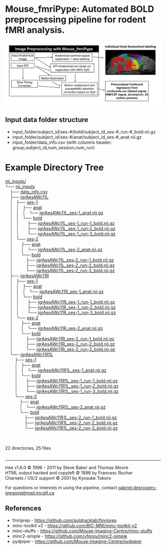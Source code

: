 # Mouse_fmriPype: Automated BOLD preprocessing pipeline for rodent fMRI analysis.

![Processing Schema](https://github.com/Gab-D-G/pics/blob/master/processing_schema.jpg)

## Input data folder structure
* input_folder/subject_id/ses-#/bold/subject_id_ses-#_run-#_bold.nii.gz
* input_folder/subject_id/ses-#/anat/subject_id_ses-#_anat.nii.gz
* input_folder/data_info.csv (with columns header: group,subject_id,num_session,num_run)


<!DOCTYPE HTML PUBLIC "-//W3C//DTD HTML 4.01//EN" "http://www.w3.org/TR/html4/strict.dtd">
<html>
<head>
 <meta http-equiv="Content-Type" content="text/html; charset=UTF-8">
 <meta name="Author" content="Made by 'tree'">
 <meta name="GENERATOR" content="$Version: $ tree v1.6.0 (c) 1996 - 2011 by Steve Baker, Thomas Moore, Francesc Rocher, Kyosuke Tokoro $">
  <!-- 
  BODY { font-family : ariel, monospace, sans-serif; }
  P { font-weight: normal; font-family : ariel, monospace, sans-serif; color: black; background-color: transparent;}
  B { font-weight: normal; color: black; background-color: transparent;}
  A:visited { font-weight : normal; text-decoration : none; background-color : transparent; margin : 0px 0px 0px 0px; padding : 0px 0px 0px 0px; display: inline; }
  A:link    { font-weight : normal; text-decoration : none; margin : 0px 0px 0px 0px; padding : 0px 0px 0px 0px; display: inline; }
  A:hover   { color : #000000; font-weight : normal; text-decoration : underline; background-color : yellow; margin : 0px 0px 0px 0px; padding : 0px 0px 0px 0px; display: inline; }
  A:active  { color : #000000; font-weight: normal; background-color : transparent; margin : 0px 0px 0px 0px; padding : 0px 0px 0px 0px; display: inline; }
  .VERSION { font-size: small; font-family : arial, sans-serif; }
  .NORM  { color: black;  background-color: transparent;}
  .FIFO  { color: purple; background-color: transparent;}
  .CHAR  { color: yellow; background-color: transparent;}
  .DIR   { color: blue;   background-color: transparent;}
  .BLOCK { color: yellow; background-color: transparent;}
  .LINK  { color: aqua;   background-color: transparent;}
  .SOCK  { color: fuchsia;background-color: transparent;}
  .EXEC  { color: green;  background-color: transparent;}
  -->
</head>
<body>
	<h1>Example Directory Tree</h1><p>
	<a href="nii_inputs/">nii_inputs/</a><br>
	└── <a href="nii_inputs//nii_inputs/">nii_inputs</a><br>
	&nbsp;&nbsp;&nbsp; ├── <a href="nii_inputs//nii_inputs/data_info.csv">data_info.csv</a><br>
	&nbsp;&nbsp;&nbsp; ├── <a href="nii_inputs//nii_inputs/jgrAesAWc11L/">jgrAesAWc11L</a><br>
	&nbsp;&nbsp;&nbsp; │   ├── <a href="nii_inputs//nii_inputs/jgrAesAWc11L/ses-1/">ses-1</a><br>
	&nbsp;&nbsp;&nbsp; │   │   ├── <a href="nii_inputs//nii_inputs/jgrAesAWc11L/ses-1/anat/">anat</a><br>
	&nbsp;&nbsp;&nbsp; │   │   │   └── <a href="nii_inputs//nii_inputs/jgrAesAWc11L/ses-1/anat/jgrAesAWc11L_ses-1_anat.nii.gz">jgrAesAWc11L_ses-1_anat.nii.gz</a><br>
	&nbsp;&nbsp;&nbsp; │   │   └── <a href="nii_inputs//nii_inputs/jgrAesAWc11L/ses-1/bold/">bold</a><br>
	&nbsp;&nbsp;&nbsp; │   │   &nbsp;&nbsp;&nbsp; ├── <a href="nii_inputs//nii_inputs/jgrAesAWc11L/ses-1/bold/jgrAesAWc11L_ses-1_run-1_bold.nii.gz">jgrAesAWc11L_ses-1_run-1_bold.nii.gz</a><br>
	&nbsp;&nbsp;&nbsp; │   │   &nbsp;&nbsp;&nbsp; ├── <a href="nii_inputs//nii_inputs/jgrAesAWc11L/ses-1/bold/jgrAesAWc11L_ses-1_run-2_bold.nii.gz">jgrAesAWc11L_ses-1_run-2_bold.nii.gz</a><br>
	&nbsp;&nbsp;&nbsp; │   │   &nbsp;&nbsp;&nbsp; └── <a href="nii_inputs//nii_inputs/jgrAesAWc11L/ses-1/bold/jgrAesAWc11L_ses-1_run-3_bold.nii.gz">jgrAesAWc11L_ses-1_run-3_bold.nii.gz</a><br>
	&nbsp;&nbsp;&nbsp; │   └── <a href="nii_inputs//nii_inputs/jgrAesAWc11L/ses-2/">ses-2</a><br>
	&nbsp;&nbsp;&nbsp; │   &nbsp;&nbsp;&nbsp; ├── <a href="nii_inputs//nii_inputs/jgrAesAWc11L/ses-2/anat/">anat</a><br>
	&nbsp;&nbsp;&nbsp; │   &nbsp;&nbsp;&nbsp; │   └── <a href="nii_inputs//nii_inputs/jgrAesAWc11L/ses-2/anat/jgrAesAWc11L_ses-2_anat.nii.gz">jgrAesAWc11L_ses-2_anat.nii.gz</a><br>
	&nbsp;&nbsp;&nbsp; │   &nbsp;&nbsp;&nbsp; └── <a href="nii_inputs//nii_inputs/jgrAesAWc11L/ses-2/bold/">bold</a><br>
	&nbsp;&nbsp;&nbsp; │   &nbsp;&nbsp;&nbsp; &nbsp;&nbsp;&nbsp; ├── <a href="nii_inputs//nii_inputs/jgrAesAWc11L/ses-2/bold/jgrAesAWc11L_ses-2_run-1_bold.nii.gz">jgrAesAWc11L_ses-2_run-1_bold.nii.gz</a><br>
	&nbsp;&nbsp;&nbsp; │   &nbsp;&nbsp;&nbsp; &nbsp;&nbsp;&nbsp; ├── <a href="nii_inputs//nii_inputs/jgrAesAWc11L/ses-2/bold/jgrAesAWc11L_ses-2_run-2_bold.nii.gz">jgrAesAWc11L_ses-2_run-2_bold.nii.gz</a><br>
	&nbsp;&nbsp;&nbsp; │   &nbsp;&nbsp;&nbsp; &nbsp;&nbsp;&nbsp; └── <a href="nii_inputs//nii_inputs/jgrAesAWc11L/ses-2/bold/jgrAesAWc11L_ses-2_run-3_bold.nii.gz">jgrAesAWc11L_ses-2_run-3_bold.nii.gz</a><br>
	&nbsp;&nbsp;&nbsp; ├── <a href="nii_inputs//nii_inputs/jgrAesAWc11R/">jgrAesAWc11R</a><br>
	&nbsp;&nbsp;&nbsp; │   ├── <a href="nii_inputs//nii_inputs/jgrAesAWc11R/ses-1/">ses-1</a><br>
	&nbsp;&nbsp;&nbsp; │   │   ├── <a href="nii_inputs//nii_inputs/jgrAesAWc11R/ses-1/anat/">anat</a><br>
	&nbsp;&nbsp;&nbsp; │   │   │   └── <a href="nii_inputs//nii_inputs/jgrAesAWc11R/ses-1/anat/jgrAesAWc11R_ses-1_anat.nii.gz">jgrAesAWc11R_ses-1_anat.nii.gz</a><br>
	&nbsp;&nbsp;&nbsp; │   │   └── <a href="nii_inputs//nii_inputs/jgrAesAWc11R/ses-1/bold/">bold</a><br>
	&nbsp;&nbsp;&nbsp; │   │   &nbsp;&nbsp;&nbsp; ├── <a href="nii_inputs//nii_inputs/jgrAesAWc11R/ses-1/bold/jgrAesAWc11R_ses-1_run-1_bold.nii.gz">jgrAesAWc11R_ses-1_run-1_bold.nii.gz</a><br>
	&nbsp;&nbsp;&nbsp; │   │   &nbsp;&nbsp;&nbsp; ├── <a href="nii_inputs//nii_inputs/jgrAesAWc11R/ses-1/bold/jgrAesAWc11R_ses-1_run-2_bold.nii.gz">jgrAesAWc11R_ses-1_run-2_bold.nii.gz</a><br>
	&nbsp;&nbsp;&nbsp; │   │   &nbsp;&nbsp;&nbsp; └── <a href="nii_inputs//nii_inputs/jgrAesAWc11R/ses-1/bold/jgrAesAWc11R_ses-1_run-3_bold.nii.gz">jgrAesAWc11R_ses-1_run-3_bold.nii.gz</a><br>
	&nbsp;&nbsp;&nbsp; │   └── <a href="nii_inputs//nii_inputs/jgrAesAWc11R/ses-2/">ses-2</a><br>
	&nbsp;&nbsp;&nbsp; │   &nbsp;&nbsp;&nbsp; ├── <a href="nii_inputs//nii_inputs/jgrAesAWc11R/ses-2/anat/">anat</a><br>
	&nbsp;&nbsp;&nbsp; │   &nbsp;&nbsp;&nbsp; │   └── <a href="nii_inputs//nii_inputs/jgrAesAWc11R/ses-2/anat/jgrAesAWc11R_ses-2_anat.nii.gz">jgrAesAWc11R_ses-2_anat.nii.gz</a><br>
	&nbsp;&nbsp;&nbsp; │   &nbsp;&nbsp;&nbsp; └── <a href="nii_inputs//nii_inputs/jgrAesAWc11R/ses-2/bold/">bold</a><br>
	&nbsp;&nbsp;&nbsp; │   &nbsp;&nbsp;&nbsp; &nbsp;&nbsp;&nbsp; ├── <a href="nii_inputs//nii_inputs/jgrAesAWc11R/ses-2/bold/jgrAesAWc11R_ses-2_run-1_bold.nii.gz">jgrAesAWc11R_ses-2_run-1_bold.nii.gz</a><br>
	&nbsp;&nbsp;&nbsp; │   &nbsp;&nbsp;&nbsp; &nbsp;&nbsp;&nbsp; ├── <a href="nii_inputs//nii_inputs/jgrAesAWc11R/ses-2/bold/jgrAesAWc11R_ses-2_run-2_bold.nii.gz">jgrAesAWc11R_ses-2_run-2_bold.nii.gz</a><br>
	&nbsp;&nbsp;&nbsp; │   &nbsp;&nbsp;&nbsp; &nbsp;&nbsp;&nbsp; └── <a href="nii_inputs//nii_inputs/jgrAesAWc11R/ses-2/bold/jgrAesAWc11R_ses-2_run-3_bold.nii.gz">jgrAesAWc11R_ses-2_run-3_bold.nii.gz</a><br>
	&nbsp;&nbsp;&nbsp; └── <a href="nii_inputs//nii_inputs/jgrAesAWc11R1L/">jgrAesAWc11R1L</a><br>
	&nbsp;&nbsp;&nbsp; &nbsp;&nbsp;&nbsp; ├── <a href="nii_inputs//nii_inputs/jgrAesAWc11R1L/ses-1/">ses-1</a><br>
	&nbsp;&nbsp;&nbsp; &nbsp;&nbsp;&nbsp; │   ├── <a href="nii_inputs//nii_inputs/jgrAesAWc11R1L/ses-1/anat/">anat</a><br>
	&nbsp;&nbsp;&nbsp; &nbsp;&nbsp;&nbsp; │   │   └── <a href="nii_inputs//nii_inputs/jgrAesAWc11R1L/ses-1/anat/jgrAesAWc11R1L_ses-1_anat.nii.gz">jgrAesAWc11R1L_ses-1_anat.nii.gz</a><br>
	&nbsp;&nbsp;&nbsp; &nbsp;&nbsp;&nbsp; │   └── <a href="nii_inputs//nii_inputs/jgrAesAWc11R1L/ses-1/bold/">bold</a><br>
	&nbsp;&nbsp;&nbsp; &nbsp;&nbsp;&nbsp; │   &nbsp;&nbsp;&nbsp; ├── <a href="nii_inputs//nii_inputs/jgrAesAWc11R1L/ses-1/bold/jgrAesAWc11R1L_ses-1_run-1_bold.nii.gz">jgrAesAWc11R1L_ses-1_run-1_bold.nii.gz</a><br>
	&nbsp;&nbsp;&nbsp; &nbsp;&nbsp;&nbsp; │   &nbsp;&nbsp;&nbsp; ├── <a href="nii_inputs//nii_inputs/jgrAesAWc11R1L/ses-1/bold/jgrAesAWc11R1L_ses-1_run-2_bold.nii.gz">jgrAesAWc11R1L_ses-1_run-2_bold.nii.gz</a><br>
	&nbsp;&nbsp;&nbsp; &nbsp;&nbsp;&nbsp; │   &nbsp;&nbsp;&nbsp; └── <a href="nii_inputs//nii_inputs/jgrAesAWc11R1L/ses-1/bold/jgrAesAWc11R1L_ses-1_run-3_bold.nii.gz">jgrAesAWc11R1L_ses-1_run-3_bold.nii.gz</a><br>
	&nbsp;&nbsp;&nbsp; &nbsp;&nbsp;&nbsp; └── <a href="nii_inputs//nii_inputs/jgrAesAWc11R1L/ses-2/">ses-2</a><br>
	&nbsp;&nbsp;&nbsp; &nbsp;&nbsp;&nbsp; &nbsp;&nbsp;&nbsp; ├── <a href="nii_inputs//nii_inputs/jgrAesAWc11R1L/ses-2/anat/">anat</a><br>
	&nbsp;&nbsp;&nbsp; &nbsp;&nbsp;&nbsp; &nbsp;&nbsp;&nbsp; │   └── <a href="nii_inputs//nii_inputs/jgrAesAWc11R1L/ses-2/anat/jgrAesAWc11R1L_ses-2_anat.nii.gz">jgrAesAWc11R1L_ses-2_anat.nii.gz</a><br>
	&nbsp;&nbsp;&nbsp; &nbsp;&nbsp;&nbsp; &nbsp;&nbsp;&nbsp; └── <a href="nii_inputs//nii_inputs/jgrAesAWc11R1L/ses-2/bold/">bold</a><br>
	&nbsp;&nbsp;&nbsp; &nbsp;&nbsp;&nbsp; &nbsp;&nbsp;&nbsp; &nbsp;&nbsp;&nbsp; ├── <a href="nii_inputs//nii_inputs/jgrAesAWc11R1L/ses-2/bold/jgrAesAWc11R1L_ses-2_run-1_bold.nii.gz">jgrAesAWc11R1L_ses-2_run-1_bold.nii.gz</a><br>
	&nbsp;&nbsp;&nbsp; &nbsp;&nbsp;&nbsp; &nbsp;&nbsp;&nbsp; &nbsp;&nbsp;&nbsp; ├── <a href="nii_inputs//nii_inputs/jgrAesAWc11R1L/ses-2/bold/jgrAesAWc11R1L_ses-2_run-2_bold.nii.gz">jgrAesAWc11R1L_ses-2_run-2_bold.nii.gz</a><br>
	&nbsp;&nbsp;&nbsp; &nbsp;&nbsp;&nbsp; &nbsp;&nbsp;&nbsp; &nbsp;&nbsp;&nbsp; └── <a href="nii_inputs//nii_inputs/jgrAesAWc11R1L/ses-2/bold/jgrAesAWc11R1L_ses-2_run-3_bold.nii.gz">jgrAesAWc11R1L_ses-2_run-3_bold.nii.gz</a><br>
	<br><br>
	</p>
	<p>

22 directories, 25 files
	<br><br>
	</p>
	<hr>
	<p class="VERSION">
		 tree v1.6.0 © 1996 - 2011 by Steve Baker and Thomas Moore <br>
		 HTML output hacked and copyleft © 1998 by Francesc Rocher <br>
		 Charsets / OS/2 support © 2001 by Kyosuke Tokoro
	</p>
</body>
</html>






For questions or interests in using the pipeline, contact gabriel.desrosiers-gregoire@mail.mcgill.ca

## References

* fmriprep - https://github.com/poldracklab/fmriprep
* minc-toolkit v2 - https://github.com/BIC-MNI/minc-toolkit-v2
* minc-stuffs - https://github.com/Mouse-Imaging-Centre/minc-stuffs
* minc2-simple - https://github.com/vfonov/minc2-simple
* pydpiper - https://github.com/Mouse-Imaging-Centre/pydpiper
